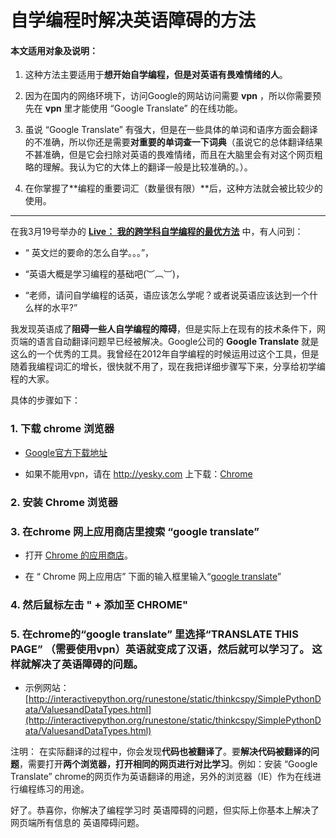 # 自学编程时解决英语障碍的方法

#### 本文适用对象及说明：

1. 这种方法主要适用于**想开始自学编程，但是对英语有畏难情绪的人**。

2. 因为在国内的网络环境下，访问Google的网站访问需要 **vpn** ，所以你需要预先在 **vpn** 里才能使用 “Google Translate” 的在线功能。

3. 虽说 “Google Translate” 有强大，但是在一些具体的单词和语序方面会翻译的不准确，所以你还是需要**对重要的单词查一下词典**（虽说它的总体翻译结果不甚准确，但是它会扫除对英语的畏难情绪，而且在大脑里会有对这个网页粗略的理解。我认为它的大体上的翻译一般是比较准确的。）。

4. 在你掌握了**编程的重要词汇（数量很有限）**后，这种方法就会被比较少的使用。

-----------------------------------

在我3月19号举办的 [**Live： 我的跨学科自学编程的最优方法**](https://www.zhihu.com/lives/815877189215076352) 中，有人问到：

- “ 英文烂的要命的怎么自学。。。”，

- “英语大概是学习编程的基础吧(︶︹︺)，

- “老师，请问自学编程的话英，语应该怎么学呢？或者说英语应该达到一个什么样的水平?”

我发现英语成了**阻碍一些人自学编程的障碍**，但是实际上在现有的技术条件下，网页端的语言自动翻译问题早已经被解决。Google公司的 **Google Translate** 就是这么的一个优秀的工具。我曾经在2012年自学编程的时候运用过这个工具，但是随着我编程词汇的增长，很快就不用了，现在我把详细步骤写下来，分享给初学编程的大家。

具体的步骤如下：

### 1. 下载 chrome 浏览器

- [Google官方下载地址](http://www.google.cn/intl/zh-CN/chrome/browser/desktop/index.html)

- 如果不能用vpn，请在 http://yesky.com 上下载：[Chrome](http://mydown.yesky.com/pcsoft/416318.html)

### 2. 安装 Chrome 浏览器


### 3. 在chrome 网上应用商店里搜索 “google translate”

- 打开 [Chrome 的应用商店](https://chrome.google.com/webstore/category/extensions?hl=zh-CN)。

- 在 “ Chrome 网上应用店” 下面的输入框里输入“[google translate](https://chrome.google.com/webstore/search/google%20translate?hl=zh-CN)” 

### 4. 然后鼠标左击 " + 添加至 CHROME" 

### 5. 在chrome的“google translate” 里选择“TRANSLATE THIS PAGE” （需要使用vpn）英语就变成了汉语，然后就可以学习了。 这样就解决了英语障碍的问题。

- 示例网站： [http://interactivepython.org/runestone/static/thinkcspy/SimplePythonData/ValuesandDataTypes.html](http://interactivepython.org/runestone/static/thinkcspy/SimplePythonData/ValuesandDataTypes.html)

注明： 在实际翻译的过程中，你会发现**代码也被翻译了**。要**解决代码被翻译的问题**，需要打开**两个浏览器，打开相同的网页进行对比学习**。例如：安装 “Google Translate” chrome的网页作为英语翻译的用途，另外的浏览器（IE）作为在线进行编程练习的用途。

好了。恭喜你，你解决了编程学习时 英语障碍的问题，但实际上你基本上解决了网页端所有信息的 英语障碍问题。


